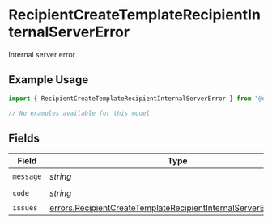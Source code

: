 # RecipientCreateTemplateRecipientInternalServerError

Internal server error

## Example Usage

```typescript
import { RecipientCreateTemplateRecipientInternalServerError } from "@documenso/sdk-typescript/models/errors";

// No examples available for this model
```

## Fields

| Field                                                                                                                                                | Type                                                                                                                                                 | Required                                                                                                                                             | Description                                                                                                                                          |
| ---------------------------------------------------------------------------------------------------------------------------------------------------- | ---------------------------------------------------------------------------------------------------------------------------------------------------- | ---------------------------------------------------------------------------------------------------------------------------------------------------- | ---------------------------------------------------------------------------------------------------------------------------------------------------- |
| `message`                                                                                                                                            | *string*                                                                                                                                             | :heavy_check_mark:                                                                                                                                   | N/A                                                                                                                                                  |
| `code`                                                                                                                                               | *string*                                                                                                                                             | :heavy_check_mark:                                                                                                                                   | N/A                                                                                                                                                  |
| `issues`                                                                                                                                             | [errors.RecipientCreateTemplateRecipientInternalServerErrorIssue](../../models/errors/recipientcreatetemplaterecipientinternalservererrorissue.md)[] | :heavy_minus_sign:                                                                                                                                   | N/A                                                                                                                                                  |